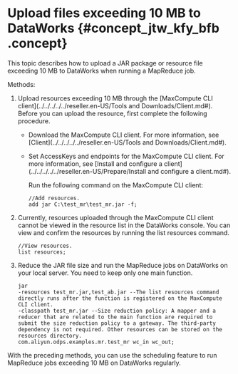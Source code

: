# Upload files exceeding 10 MB to DataWorks {#concept_jtw_kfy_bfb .concept}

This topic describes how to upload a JAR package or resource file exceeding 10 MB to DataWorks when running a MapReduce job.

Methods:

1.  Upload resources exceeding 10 MB through the [MaxCompute CLI client](../../../../../reseller.en-US/Tools and Downloads/Client.md#). Before you can upload the resource, first complete the following procedure.
    -   Download the MaxCompute CLI client. For more information, see [Client](../../../../../reseller.en-US/Tools and Downloads/Client.md#).
    -   Set AccessKeys and endpoints for the MaxCompute CLI client. For more information, see [Install and configure a client](../../../../../reseller.en-US/Prepare/Install and configure a client.md#).

        Run the following command on the MaxCompute CLI client:

        ```
        //Add resources.
        add jar C:\test_mr\test_mr.jar -f;
        ```

2.  Currently, resources uploaded through the MaxCompute CLI client cannot be viewed in the resource list in the DataWorks console. You can view and confirm the resources by running the list resources command.

    ```
    //View resources.
    list resources;
    ```

3.  Reduce the JAR file size and run the MapReduce jobs on DataWorks on your local server. You need to keep only one main function.

    ```
    jar 
    -resources test_mr.jar,test_ab.jar --The list resources command directly runs after the function is registered on the MaxCompute CLI client.
    -classpath test_mr.jar --Size reduction policy: A mapper and a reducer that are related to the main function are required to submit the size reduction policy to a gateway. The third-party dependency is not required. Other resources can be stored on the resources directory.
    com.aliyun.odps.examples.mr.test_mr wc_in wc_out;
    ```


With the preceding methods, you can use the scheduling feature to run MapReduce jobs exceeding 10 MB on DataWorks regularly.

